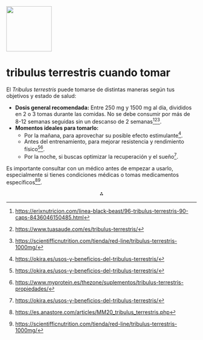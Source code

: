 <img src="https://r2cdn.perplexity.ai/pplx-full-logo-primary-dark%402x.png" class="logo" width="120"/>

# tribulus terrestris cuando tomar

El *Tribulus terrestris* puede tomarse de distintas maneras según tus objetivos y estado de salud:

- **Dosis general recomendada:** Entre 250 mg y 1500 mg al día, divididos en 2 o 3 tomas durante las comidas. No se debe consumir por más de 8-12 semanas seguidas sin un descanso de 2 semanas[^1][^2][^5].
- **Momentos ideales para tomarlo:**
    - Por la mañana, para aprovechar su posible efecto estimulante[^3].
    - Antes del entrenamiento, para mejorar resistencia y rendimiento físico[^3][^6].
    - Por la noche, si buscas optimizar la recuperación y el sueño[^3].

Es importante consultar con un médico antes de empezar a usarlo, especialmente si tienes condiciones médicas o tomas medicamentos específicos[^4][^5].

<div style="text-align: center">⁂</div>

[^1]: https://erixnutricion.com/linea-black-beast/96-tribulus-terrestris-90-caps-8436046150485.html

[^2]: https://www.tuasaude.com/es/tribulus-terrestris/

[^3]: https://okira.es/usos-y-beneficios-del-tribulus-terrestris/

[^4]: https://es.anastore.com/articles/MM20_tribulus_terrestris.php

[^5]: https://scientifficnutrition.com/tienda/red-line/tribulus-terrestris-1000mg/

[^6]: https://www.myprotein.es/thezone/suplementos/tribulus-terrestris-propiedades/

[^7]: https://www.muscularstore.es/pro-hormonal-natural/tribulus-terrestris

[^8]: https://www.youtube.com/watch?v=QeAJQDMybFA

